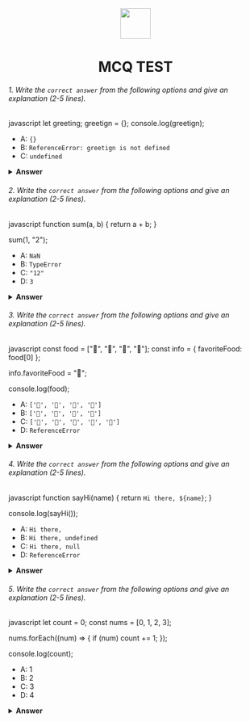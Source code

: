 <div align="center">
  <img height="60" src="https://edurev.gumlet.io/AllImages/original/ApplicationImages/CourseImages/944e5d47-8c55-4a89-91e5-22ab5f2798fc_CI.png">
  <h1>MCQ TEST</h1>
</div>

###### 1. Write the `correct answer` from the following options and give an explanation (2-5 lines).

javascript
let greeting;
greetign = {};
console.log(greetign);


- A: `{}`
- B: `ReferenceError: greetign is not defined`
- C: `undefined`

<details><summary><b>Answer</b></summary>
<p>

#### Answer: A: `{}`

<i>the "greetign" variable contains a object which is empty . so the output will be a empty object ({}). simple...</i>

</p>
</details>

###### 2. Write the `correct answer` from the following options and give an explanation (2-5 lines).

javascript
function sum(a, b) {
  return a + b;
}

sum(1, "2");


- A: `NaN`
- B: `TypeError`
- C: `"12"`
- D: `3`

<details><summary><b>Answer</b></summary>
<p>

#### Answer: C: `"12"`

<i>a is a number and b is a string .when we are trying to addition between them the string will sit besides the number. and the result will be a string. </i>

</p>
</details>

###### 3. Write the `correct answer` from the following options and give an explanation (2-5 lines).

javascript
const food = ["🍕", "🍫", "🥑", "🍔"];
const info = { favoriteFood: food[0] };

info.favoriteFood = "🍝";

console.log(food);


- A: `['🍕', '🍫', '🥑', '🍔']`
- B: `['🍝', '🍫', '🥑', '🍔']`
- C: `['🍝', '🍕', '🍫', '🥑', '🍔']`
- D: `ReferenceError`

<details><summary><b>Answer</b></summary>
<p>

#### Answer: A: `['🍕', '🍫', '🥑', '🍔']`

<i>Here , we have a object called "info" has a property named "favoriteFood" which value is "food" array's first element. when we change the value of "favoriteFood" property, the values of "food" array won't be changed. it will remain the same</i>

</p>
</details>

###### 4. Write the `correct answer` from the following options and give an explanation (2-5 lines).

javascript
function sayHi(name) {
  return `Hi there, ${name}`;
}

console.log(sayHi());


- A: `Hi there,`
- B: `Hi there, undefined`
- C: `Hi there, null`
- D: `ReferenceError`

<details><summary><b>Answer</b></summary>
<p>

#### Answer: B: `Hi there, undefined`

<i>we have a function which has a parameter. but we called the function empty. so the parameter value will be undefined.</i>

</p>
</details>

###### 5. Write the `correct answer` from the following options and give an explanation (2-5 lines).

javascript
let count = 0;
const nums = [0, 1, 2, 3];

nums.forEach((num) => {
  if (num) count += 1;
});

console.log(count);


- A: 1
- B: 2
- C: 3
- D: 4

<details><summary><b>Answer</b></summary>
<p>

#### Answer: C: 3

<i>the "num" array has 4 element.one of them is 0 which is a falsy value. the loop will execute 4 times. but the condition will execute 3 times because of falsy value. so the output will be 3</i>

</p>
</details>
